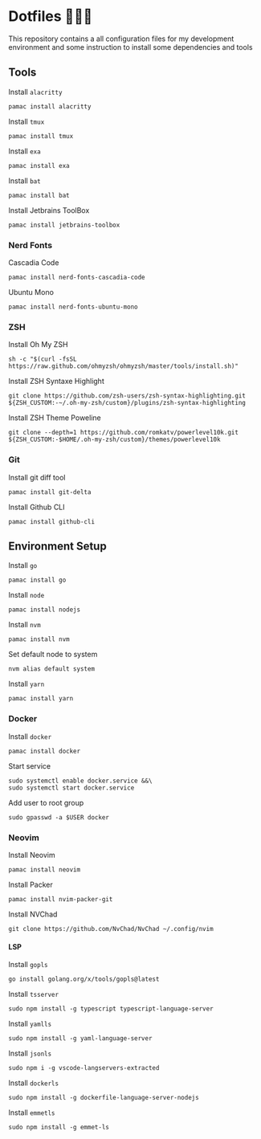 # Dotfiles 👷🏻‍♂️

This repository contains a all configuration files for my development environment and some instruction to install some dependencies and tools

## Tools

Install `alacritty`
```
pamac install alacritty
```

Install `tmux`
```
pamac install tmux
```

Install `exa`
```
pamac install exa
```

Install `bat`
```
pamac install bat
```

Install Jetbrains ToolBox
```
pamac install jetbrains-toolbox
```

### Nerd Fonts

Cascadia Code
```
pamac install nerd-fonts-cascadia-code
```

Ubuntu Mono 
```
pamac install nerd-fonts-ubuntu-mono
```

### ZSH

Install Oh My ZSH
```
sh -c "$(curl -fsSL https://raw.github.com/ohmyzsh/ohmyzsh/master/tools/install.sh)"
```

Install ZSH Syntaxe Highlight
```
git clone https://github.com/zsh-users/zsh-syntax-highlighting.git ${ZSH_CUSTOM:-~/.oh-my-zsh/custom}/plugins/zsh-syntax-highlighting
```

Install ZSH Theme Poweline
```
git clone --depth=1 https://github.com/romkatv/powerlevel10k.git ${ZSH_CUSTOM:-$HOME/.oh-my-zsh/custom}/themes/powerlevel10k
```

### Git

Install git diff tool
```
pamac install git-delta
```

Install Github CLI
```
pamac install github-cli
```

## Environment Setup

Install `go`
```
pamac install go
```

Install `node`
```
pamac install nodejs
```

Install `nvm`
```
pamac install nvm 
```

Set default node to system
```
nvm alias default system
```

Install `yarn`
```
pamac install yarn 
```

### Docker

Install `docker`
```
pamac install docker
```

Start service
```
sudo systemctl enable docker.service &&\
sudo systemctl start docker.service
```

Add user to root group
```
sudo gpasswd -a $USER docker
```

### Neovim

Install Neovim
```
pamac install neovim
```

Install Packer
```
pamac install nvim-packer-git
```

Install NVChad
````
git clone https://github.com/NvChad/NvChad ~/.config/nvim
``````

#### LSP

Install `gopls`
```
go install golang.org/x/tools/gopls@latest
```

Install `tsserver`
```
sudo npm install -g typescript typescript-language-server
```

Install `yamlls`
```
sudo npm install -g yaml-language-server
```

Install `jsonls`
```
sudo npm i -g vscode-langservers-extracted
```

Install `dockerls`
```
sudo npm install -g dockerfile-language-server-nodejs
```

Install `emmetls`
```
sudo npm install -g emmet-ls 
```
